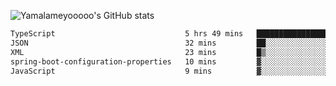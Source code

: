 ![Yamalameyooooo's GitHub stats](https://github-readme-stats.vercel.app/api?username=yamalameyooooo&theme=transparent&show_icons=true\&show=reviews,discussions_started,discussions_answered,prs_merged,prs_merged_percentage)

<!--START_SECTION:waka-->

```txt
TypeScript                             5 hrs 49 mins   ████████████████████░░░░░   79.91 %
JSON                                   32 mins         ██░░░░░░░░░░░░░░░░░░░░░░░   07.48 %
XML                                    23 mins         █▒░░░░░░░░░░░░░░░░░░░░░░░   05.41 %
spring-boot-configuration-properties   10 mins         ▓░░░░░░░░░░░░░░░░░░░░░░░░   02.43 %
JavaScript                             9 mins          ▓░░░░░░░░░░░░░░░░░░░░░░░░   02.10 %
```

<!--END_SECTION:waka-->
